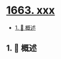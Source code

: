 # [1663. xxx](https://github.com/Tdahuyou/TNotes.leetcode/tree/main/notes/1663.%20xxx)

<!-- region:toc -->

- [1. 📝 概述](#1--概述)

<!-- endregion:toc -->

## 1. 📝 概述
